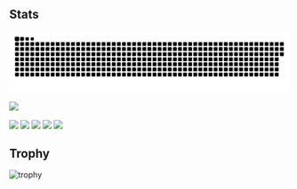 ## Stats
![](https://raw.githubusercontent.com/takagi2943/takagi2943/output/github-contribution-grid-snake.svg)

![](https://komarev.com/ghpvc/?username=your-github-username&color=red&style=flat-for-the-badge)

![](http://github-profile-summary-cards.vercel.app/api/cards/profile-details?username=takagi2943&theme=gruvbox)
![](http://github-profile-summary-cards.vercel.app/api/cards/repos-per-language?username=takagi2943&theme=gruvbox)
![](http://github-profile-summary-cards.vercel.app/api/cards/most-commit-language?username=takagi2943&theme=gruvbox)
![](http://github-profile-summary-cards.vercel.app/api/cards/stats?username=takagi2943&theme=gruvbox)
![](http://github-profile-summary-cards.vercel.app/api/cards/productive-time?username=takagi2943&theme=gruvbox&utcOffset=9)

## Trophy
![trophy](https://github-profile-trophy.vercel.app/?username=Keichan15&theme=gruvbox)


<!--
**takagi2943/takagi2943** is a ✨ _special_ ✨ repository because its `README.md` (this file) appears on your GitHub profile.

Here are some ideas to get you started:

- 🔭 I’m currently working on ...
- 🌱 I’m currently learning ...
- 👯 I’m looking to collaborate on ...
- 🤔 I’m looking for help with ...
- 💬 Ask me about ...
- 📫 How to reach me: ...
- 😄 Pronouns: ...
- ⚡ Fun fact: ...
-->
